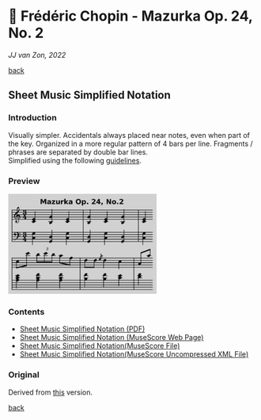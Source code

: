 🎵 Frédéric Chopin - Mazurka Op. 24, No. 2
===========================================

*JJ van Zon, 2022*

[back](../README.md)

Sheet Music Simplified Notation
-------------------------------

### Introduction

Visually simpler. Accidentals always placed near notes, even when part of the key. Organized in a more regular pattern of 4 bars per line. Fragments / phrases are separated by double bar lines.  
Simplified using the following [guidelines](https://jjvanzon.github.io/Piano-Playing-Docs/methods/sheet-music-simplification.html).

### Preview

<img src="chopin-mazurka-op-24-no-2-sheet-music-simplified-notation-preview.png" width="300" />

### Contents

- [Sheet Music Simplified Notation (PDF)](chopin-mazurka-op-24-no-2-sheet-music-simplified-notation.pdf)
- <a href="https://musescore.com/user/42589871/scores/7733957" target="_blank" rel="noopener noreferrer">Sheet Music Simplified Notation (MuseScore Web Page)</a>
- [Sheet Music Simplified Notation(MuseScore File)](chopin-mazurka-op-24-no-2-sheet-music-simplified-notation.mscz)
- [Sheet Music Simplified Notation(MuseScore Uncompressed XML File)](chopin-mazurka-op-24-no-2-sheet-music-simplified-notation.mscx)

### Original

Derived from [this](https://jjvanzon.github.io/Piano-Playing-Docs/chopin-mazurka-op-24-no-2/sheet-music/README.html) version.

[back](../README.md)